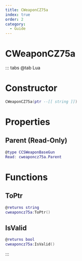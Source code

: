 ```yaml
---
title: CWeaponCZ75a
index: true
order: 2
category:
  - Guide
---
```


# CWeaponCZ75a

::: tabs
@tab Lua
# Constructor
```lua
CWeaponCZ75a(ptr --[[ string ]])
```
# Properties
## Parent (Read-Only)
```lua
@type CCSWeaponBaseGun
Read: cweaponcz75a.Parent
```
# Functions
## ToPtr
```lua
@returns string
cweaponcz75a:ToPtr()
```
## IsValid
```lua
@returns bool
cweaponcz75a:IsValid()
```

:::